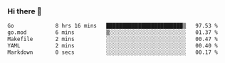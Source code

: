 ### Hi there 👋

<!--
**yeya24/yeya24** is a ✨ _special_ ✨ repository because its `README.md` (this file) appears on your GitHub profile.

Here are some ideas to get you started:

- 🔭 I’m currently working on ...
- 🌱 I’m currently learning ...
- 👯 I’m looking to collaborate on ...
- 🤔 I’m looking for help with ...
- 💬 Ask me about ...
- 📫 How to reach me: ...
- 😄 Pronouns: ...
- ⚡ Fun fact: ...
-->

<!--START_SECTION:waka-->

```txt
Go             8 hrs 16 mins   ████████████████████████▒   97.53 %
go.mod         6 mins          ▒░░░░░░░░░░░░░░░░░░░░░░░░   01.37 %
Makefile       2 mins          ░░░░░░░░░░░░░░░░░░░░░░░░░   00.47 %
YAML           2 mins          ░░░░░░░░░░░░░░░░░░░░░░░░░   00.40 %
Markdown       0 secs          ░░░░░░░░░░░░░░░░░░░░░░░░░   00.17 %
```

<!--END_SECTION:waka-->
